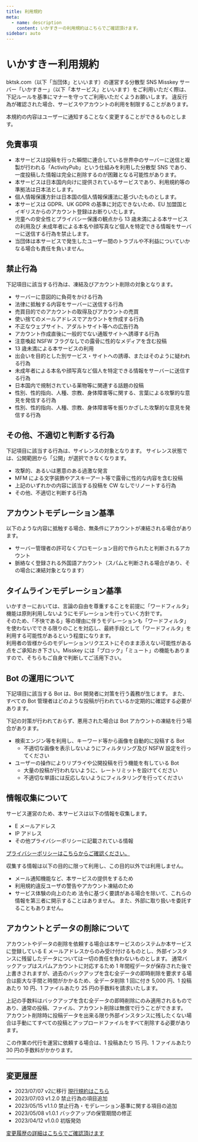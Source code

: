 ```yaml
---
title: 利用規約
meta:
  - name: description
    content: いかすきーの利用規約はこちらでご確認頂けます。
sidebar: auto
---
```


# いかすきー利用規約

bktsk.com（以下「当団体」といいます）の運営する分散型 SNS Misskey サーバー「いかすきー」（以下「本サービス」といいます）をご利用いただく際は、下記ルールを基準にマナーを守ってご利用いただくようお願いします。
違反行為が確認された場合、サービスやアカウントの利用を制限することがあります。

本規約の内容はユーザーに通知することなく変更することができるものとします。

## 免責事項

- 本サービスは投稿を行った瞬間に連合している世界中のサーバーに送信と複製が行われる「ActivityPub」という仕組みを利用した分散型 SNS であり、一度投稿した情報は完全に削除するのが困難となる可能性があります。
- 本サービスは日本国内向けに提供されているサービスであり、利用規約等の準拠法は日本法とします。
- 個人情報保護方針は日本国の個人情報保護法に基づいたものとします。
- 本サービスは GDPR、UK GDPR の基準に対応できないため、EU 加盟国とイギリスからのアカウント登録はお断りいたします。
- 児童への安全性とプライバシー保護の観点から 13 歳未満による本サービスの利用及び
  未成年者による本名や顔写真など個人を特定できる情報をサーバーに送信する行為を禁止します。
- 当団体は本サービスで発生したユーザー間のトラブルや不利益についていかなる場合も責任を負いません。

## 禁止行為

下記項目に該当する行為は、凍結及びアカウント削除の対象となります。

- サーバーに意図的に負荷をかける行為
- 法律に抵触する内容をサーバーに送信する行為
- 売買目的でのアカウントの取得及びアカウントの売買
- 使い捨てのメールアドレスでアカウントを作成する行為
- 不正なウェブサイト、アダルトサイト等への広告行為
- アカウント作成直後に一般的でない通販サイトへ誘導する行為
- 注意喚起 NSFW フラグなしでの露骨に性的なメディアを含む投稿
- 13 歳未満による本サービスの利用
- 出会いを目的とした別サービス・サイトへの誘導、またはそのように疑われる行為
- 未成年者による本名や顔写真など個人を特定できる情報をサーバーに送信する行為
- 日本国内で規制されている薬物等に関連する話題の投稿
- 性別、性的指向、人種、宗教、身体障害等に関する、言葉による攻撃的な意見を発信する行為
- 性別、性的指向、人種、宗教、身体障害等を振りかざした攻撃的な意見を発信する行為

## その他、不適切と判断する行為

下記項目に該当する行為は、サイレンスの対象となります。
サイレンス状態では、公開範囲から「公開」が選択できなくなります。

- 攻撃的、あるいは悪意のある過激な発言
- MFM による文字装飾やアスキーアート等で露骨に性的な内容を含む投稿
- 上記のいずれかの内容に該当する投稿を CW なしでリノートする行為
- その他、不適切と判断する行為

## アカウントモデレーション基準

以下のような内容に抵触する場合、無条件にアカウントが凍結される場合があります。

- サーバー管理者の許可なくプロモーション目的で作られたと判断されるアカウント
- 脈絡なく登録される外国語アカウント（スパムと判断される場合があり、その場合に凍結対象となります）

## タイムラインモデレーション基準

いかすきーにおいては、言論の自由を尊重することを前提に「ワードフィルタ」機能は原則利用しないようにモデレーションを行っていく方針です。  
そのため、「不快である」等の理由に伴うモデレーションも「ワードフィルタ」を使わないでできる限りのことを対応し、最終手段として「ワードフィルタ」を利用する可能性があるという程度になります。  
利用者の皆様からのモデレーションリクエストにそのまま添えない可能性がある点をご承知おき下さい。Misskey には「ブロック」「ミュート」の機能もありますので、そちらもご自身で判断してご活用下さい。

## Bot の運用について

下記項目に該当する Bot は、Bot 開発者に対策を行う義務が生じます。
また、すべての Bot 管理者はどのような投稿が行われているか定期的に確認する必要があります。

下記の対策が行われておらず、悪用された場合は Bot アカウントの凍結を行う場合があります。

- 検索エンジン等を利用し、キーワード等から画像を自動的に投稿する Bot
  - 不適切な画像を表示しないようにフィルタリング及び NSFW 設定を行ってください
- ユーザーの操作によりリプライや公開投稿を行う機能を有している Bot
  - 大量の投稿が行われないように、レートリミットを設けてください
  - 不適切な単語には反応しないようにフィルタリングを行ってください

## 情報収集について

サービス運営のため、本サービスは以下の情報を収集します。

- E メールアドレス
- IP アドレス
- その他プライバシーポリシーに記載されている情報

[プライバシーポリシーはこちらからご確認ください。](../privacy-policy/)

収集する情報は以下の目的に限って利用し、この目的以外では利用しません。

- メール通知機能など、本サービスの提供をするため
- 利用規約違反ユーザの警告やアカウント凍結のため
- サービス体験の向上のため
  法令に基づく要請がある場合を除いて、これらの情報を第三者に開示することはありません。
  また、外部に取り扱いを委託することもありません。

## アカウントとデータの削除について

アカウントやデータの削除を依頼する場合は本サービスのシステムか本サービスに登録している E メールアドレスからのみ受け付けるものとし、外部インスタンスに残留したデータについては一切の責任を負わないものとします。
通常バックアップはスパムアカウントに対応するため 1 年間程データが保存された後で上書きされますが、過去のバックアップを含む全データの即時削除を要求する場合は膨大な手間と時間がかかるため、全データ削除 1 回に付き 5,000 円、1 投稿あたり 10 円、1 ファイルあたり 25 円の手数料を請求いたします。

上記の手数料はバックアップを含む全データの即時削除にのみ適用されるものであり、通常の投稿、ファイル、アカウント削除は無償で行うことができます。
アカウント削除時に投稿データを出来る限り外部インスタンスに残したくない場合は手動にてすべての投稿とアップロードファイルをすべて削除する必要があります。

この作業の代行を運営に依頼する場合は、1 投稿あたり 15 円、1 ファイルあたり 30 円の手数料がかかります。

---

## 変更履歴

- 2023/07/07 v2に移行 [現行規約はこちら](/terms/)
- 2023/07/03 v1.2.0 禁止行為の項目追加
- 2023/05/15 v1.1.0 禁止行為・モデレーション基準に関する項目の追加
- 2023/05/08 v1.0.1 バックアップの保管期間の修正
- 2023/04/12 v1.0.0 初版発効

[変更履歴の詳細はこちらでご確認頂けます](/terms/changelog.html)
